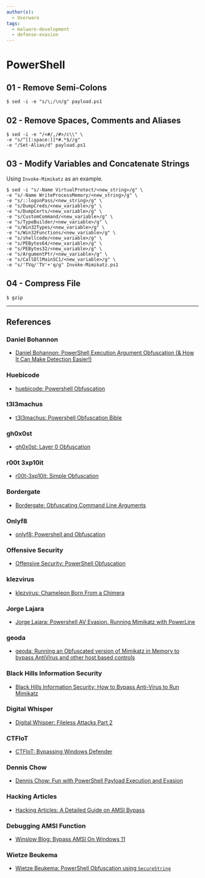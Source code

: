 ```yaml
---
author(s):
  - Userware
tags:
  - malware-development
  - defense-evasion
---
```

# PowerShell

## 01 - Remove Semi-Colons

```
$ sed -i -e "s/\;/\n/g" payload.ps1
```

## 02 - Remove Spaces, Comments and Aliases

```
$ sed -i -e "/<#/,/#>/c\\" \
-e "s/^[[:space:]]*#.*$//g"
-e "/Set-Alias/d" payload.ps1
```

## 03 - Modify Variables and Concatenate Strings

Using `Invoke-Mimikatz` as an example.

```
$ sed -i "s/-Name VirtualProtect/<new_string>/g" \
-e "s/-Name WriteProcessMemory/<new_string>/g" \
-e "s/::logonPass/<new_string>/g" \
-e "s/DumpCreds/<new_variable>/g" \
-e "s/DumpCerts/<new_variable>/g" \
-e "s/CustomCommand/<new_variable>/g" \
-e "s/TypeBuilder/<new_variable>/g" \
-e "s/Win32Types/<new_variable>/g" \
-e "s/Win32Functions/<new_variable>/g" \
-e "s/shellcode/<new_variable>/g" \
-e "s/PEBytes64/<new_variable>/g" \
-e "s/PEBytes32/<new_variable>/g" \
-e "s/ArgumentPtr/<new_variable>/g" \
-e "s/CallDllMainSC1/<new_variable>/g" \
-e "s/'TVq/'TV'+'q/g" Invoke-Mimikatz.ps1
```

## 04 - Compress File

```
$ gzip
```

---
## References

### Daniel Bohannon

- [Daniel Bohannon: PowerShell Execution Argument Obfuscation (& How It Can Make Detection Easier!)](https://www.slideshare.net/slideshow/invokeobfuscation-derbycon-2016/66405101)

### Huebicode

- [huebicode: Powershell Obfuscation](https://huebicode.com/blog/powershell-obfuscation.html)

### t3l3machus

- [t3l3machus: Powershell Obfuscation Bible](https://github.com/t3l3machus/PowerShell-Obfuscation-Bible)

### gh0x0st

- [gh0x0st: Layer 0 Obfuscation](https://github.com/gh0x0st/Invoke-PSObfuscation/blob/main/layer-0-obfuscation.md)

### r00t 3xp10it

- [r00t-3xp10it: Simple Obfuscation](https://github.com/r00t-3xp10it/hacking-material-books/blob/master/obfuscation/simple_obfuscation.md)

### Bordergate

- [Bordergate: Obfuscating Command Line Arguments](https://www.bordergate.co.uk/obfuscating-command-line-arguments/)

### Onlyf8

- [onlyf8: Powershell and Obfuscation](https://onlyf8.com/powershell-obfuscationEN)

### Offensive Security

- [Offensive Security: PowerShell Obfuscation](https://www.offensive-security.com/offsec/powershell-obfuscation/)

### klezvirus

- [klezvirus: Chameleon Born From a Chimera](https://klezvirus.github.io/RedTeaming/AV_Evasion/BornFromAChimera/)

### Jorge Lajara

- [Jorge Lajara: Powershell AV Evasion. Running Mimikatz with PowerLine](https://jlajara.gitlab.io/Mimikatz-AV-Evasion)

### geoda

- [geoda: Running an Obfuscated version of Mimikatz in Memory to bypass AntiVirus and other host based controls](https://blog.geoda-security.com/2018/05/running-obfuscated-version-of-mimikatz.html)

### Black Hills Information Security

- [Black Hills Information Security: How to Bypass Anti-Virus to Run Mimikatz](https://www.blackhillsinfosec.com/bypass-anti-virus-run-mimikatz/)

### Digital Whisper

- [Digital Whisper: Fileless Attacks Part 2](https://www.digitalwhisper.co.il/files/Zines/0x8E/DW142-1-FilelessAttacks_Part2.pdf)

### CTFIoT

- [CTFIoT: Bypassing Windows Defender](https://www.ctfiot.com/112423.html)

### Dennis Chow

- [Dennis Chow: Fun with PowerShell Payload Execution and Evasion](https://medium.com/swlh/fun-with-powershell-payload-execution-and-evasion-f5051fd149b2)

### Hacking Articles

- [Hacking Articles: A Detailed Guide on AMSI Bypass](https://www.hackingarticles.in/a-detailed-guide-on-amsi-bypass/)

### Debugging AMSI Function

- [Winslow Blog: Bypass AMSI On Windows 11](https://winslow1984.com/books/red-team/page/bypass-amsi-on-windows-11)

### Wietze Beukema

- [Wietze Beukema: PowerShell Obfuscation using `SecureString`](https://www.wietzebeukema.nl/blog/powershell-obfuscation-using-securestring)